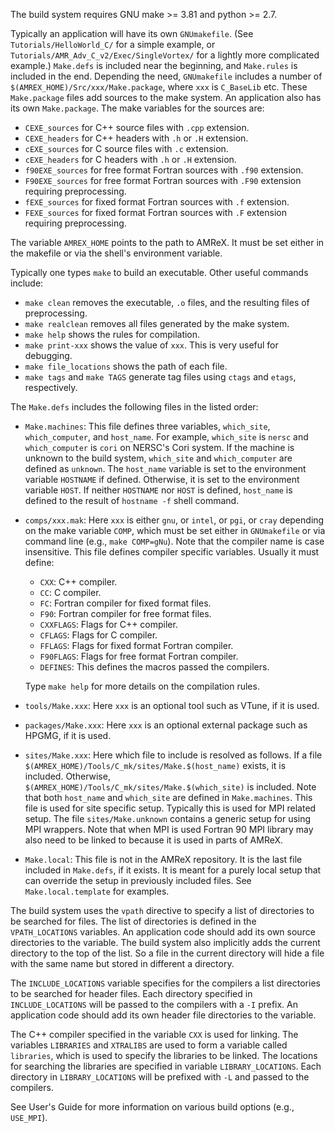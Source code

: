 The build system requires GNU make >= 3.81 and python >= 2.7. 

Typically an application will have its own `GNUmakefile`.  (See
`Tutorials/HelloWorld_C/` for a simple example, or
`Tutorials/AMR_Adv_C_v2/Exec/SingleVortex/` for a lightly more
complicated example.)  `Make.defs` is included near the beginning, and
`Make.rules` is included in the end.  Depending the need,
`GNUmakefile` includes a number of
`$(AMREX_HOME)/Src/xxx/Make.package`, where `xxx` is `C_BaseLib` etc.
These `Make.package` files add sources to the make system.  An
application also has its own `Make.package`.  The make variables for
the sources are:

* `CEXE_sources` for C++ source files with `.cpp` extension.
* `CEXE_headers` for C++ headers with `.h` or `.H` extension.
* `cEXE_sources` for C source files with `.c` extension.
* `cEXE_headers` for C headers with `.h` or `.H` extension.
* `f90EXE_sources` for free format Fortran sources with `.f90` extension.
* `F90EXE_sources` for free format Fortran sources with `.F90` extension requiring preprocessing.
* `fEXE_sources` for fixed format Fortran sources with `.f` extension.
* `FEXE_sources` for fixed format Fortran sources with `.F` extension requiring preprocessing.

The variable `AMREX_HOME` points to the path to AMReX.  It must be
set either in the makefile or via the shell's environment variable.

Typically one types `make` to build an executable.  Other useful
commands include:

* `make clean` removes the executable, `.o` files, and the resulting files of preprocessing.
* `make realclean` removes all files generated by the make system.
* `make help` shows the rules for compilation.
* `make print-xxx` shows the value of `xxx`.  This is very useful for
  debugging.
* `make file_locations` shows the path of each file.
* `make tags` and `make TAGS` generate tag files using `ctags` and `etags`, respectively.

The `Make.defs` includes the following files in the listed order:

* `Make.machines`: This file defines three variables, `which_site`,
  `which_computer`, and `host_name`.  For example, `which_site` is
  `nersc` and `which_computer` is `cori` on NERSC's Cori system.  If
  the machine is unknown to the build system, `which_site` and
  `which_computer` are defined as `unknown`.  The `host_name` variable
  is set to the environment variable `HOSTNAME` if defined.
  Otherwise, it is set to the environment variable `HOST`.  If neither
  `HOSTNAME` nor `HOST` is defined, `host_name` is defined to the
  result of `hostname -f` shell command.

* `comps/xxx.mak`: Here `xxx` is either `gnu`, or `intel`, or `pgi`,
  or `cray` depending on the make variable `COMP`, which must be set
  either in `GNUmakefile` or via command line (e.g., `make COMP=gNu`).
  Note that the compiler name is case insensitive.  This file defines
  compiler specific variables.   Usually it must define:

  * `CXX`: C++ compiler.
  * `CC`: C compiler.
  * `FC`: Fortran compiler for fixed format files.
  * `F90`: Fortran compiler for free format files.
  * `CXXFLAGS`: Flags for C++ compiler.
  * `CFLAGS`: Flags for C compiler.
  * `FFLAGS`: Flags for fixed format Fortran compiler.
  * `F90FLAGS`: Flags for free format Fortran compiler.
  * `DEFINES`: This defines the macros passed the compilers.

  Type `make help` for more details on the compilation rules.

* `tools/Make.xxx`: Here `xxx` is an optional tool such as VTune, if
  it is used.

* `packages/Make.xxx`: Here `xxx` is an optional external package such
  as HPGMG, if it is used.

* `sites/Make.xxx`: Here which file to include is resolved as follows.
  If a file `$(AMREX_HOME)/Tools/C_mk/sites/Make.$(host_name)`
  exists, it is included.  Otherwise,
  `$(AMREX_HOME)/Tools/C_mk/sites/Make.$(which_site)` is included.
  Note that both `host_name` and `which_site` are defined in
  `Make.machines`.  This file is used for site specific setup.
  Typically this is used for MPI related setup.  The file
  `sites/Make.unknown` contains a generic setup for using MPI
  wrappers.  Note that when MPI is used Fortran 90 MPI library may
  also need to be linked to because it is used in parts of AMReX.

* `Make.local`: This file is not in the AMReX repository.  It is the
  last file included in `Make.defs`, if it exists.  It is meant for a
  purely local setup that can override the setup in previously
  included files.  See `Make.local.template` for examples. 

The build system uses the `vpath` directive to specify a list of
directories to be searched for files.  The list of directories is
defined in the `VPATH_LOCATIONS` variables.  An application code
should add its own source directories to the variable.  The build system
also implicitly adds the current directory to the top of the list.  So
a file in the current directory will hide a file with the same name
but stored in different a directory.

The `INCLUDE_LOCATIONS` variable specifies for the compilers a list
directories to be searched for header files.  Each directory specified
in `INCLUDE_LOCATIONS` will be passed to the compilers with a `-I`
prefix.  An application code should add its own header file
directories to the variable.

The C++ compiler specified in the variable `CXX` is used for linking.
The variables `LIBRARIES` and `XTRALIBS` are used to form a variable
called `libraries`, which is used to specify the libraries to be
linked.  The locations for searching the libraries are specified in
variable `LIBRARY_LOCATIONS`.  Each directory in `LIBRARY_LOCATIONS`
will be prefixed with `-L` and passed to the compilers.

See User's Guide for more information on various build options (e.g.,
`USE_MPI`). 
